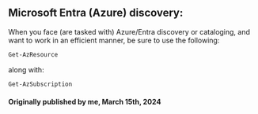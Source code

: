 ## Microsoft Entra (Azure) discovery:

When you face (are tasked with) Azure/Entra discovery or cataloging, and want to work in an efficient manner, be sure to use the following:

```powershell
Get-AzResource
```

along with:

```powershell
Get-AzSubscription
```
#### Originally published by me, March 15th, 2024

